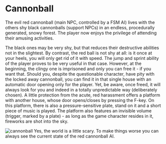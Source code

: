# Cannonball
The evil red cannonball (main NPC, controlled by a FSM AI) lives with the others shy black cannonballs (support NPCs) in an endless, procedurally generated, snowy forest. The player now enjoys the privilege of attending their amusing activities.

The black ones may be very shy, but that reduces their destructive abilities not in the slightest. By contrast, the red ball is not shy at all: is it once at your heels, you will only get rid of it with speed. The jump and sprint ability of the player proves to be very useful in that case. However, at the beginning, the clingy one is imprisoned and only you can free it - if you want that. Should you, despite the questionable character, have pity with the locked away cannonball, you can find it in that single house with an automatic door opening only for the player. Yet, be aware, once freed, it will always look for you and indeed in a totally unpredictable way (deliberately chosen). A little protection from the acute, red harassment offers a platform with another house, whose door opens/closes by pressing the F-key. On this platform, there is also a pressure-sensitive plate, stand on it and a short piece of music is played. The platform also features an invisible volume (trigger, marked by a plate) - as long as the game character resides in it, fireworks are shot into the sky.

![cannonball](https://user-images.githubusercontent.com/18394014/68083253-e2469680-fe26-11e9-8162-35dfe222c5d8.png)
Yes, the world is a little scary. To make things worse you can always see the current state of the red cannonball AI.
